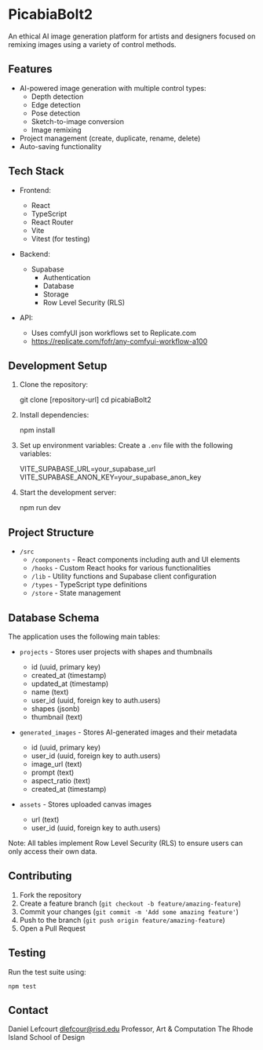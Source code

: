 # PicabiaBolt2

An ethical AI image generation platform for artists and designers focused on remixing images using a variety of control methods.

## Features

- AI-powered image generation with multiple control types:
  - Depth detection
  - Edge detection
  - Pose detection
  - Sketch-to-image conversion
  - Image remixing
- Project management (create, duplicate, rename, delete)
- Auto-saving functionality

## Tech Stack

- Frontend:
  - React
  - TypeScript
  - React Router
  - Vite
  - Vitest (for testing)

- Backend:
  - Supabase
    - Authentication
    - Database
    - Storage
    - Row Level Security (RLS)

- API:
  - Uses comfyUI json workflows set to Replicate.com
  - https://replicate.com/fofr/any-comfyui-workflow-a100


## Development Setup

1. Clone the repository:

    git clone [repository-url]
    cd picabiaBolt2

2. Install dependencies:

    npm install

3. Set up environment variables:
   Create a `.env` file with the following variables:

    VITE_SUPABASE_URL=your_supabase_url
    VITE_SUPABASE_ANON_KEY=your_supabase_anon_key

4. Start the development server:

    npm run dev

## Project Structure

- `/src`
  - `/components` - React components including auth and UI elements
  - `/hooks` - Custom React hooks for various functionalities
  - `/lib` - Utility functions and Supabase client configuration
  - `/types` - TypeScript type definitions
  - `/store` - State management
## Database Schema

The application uses the following main tables:

- `projects` - Stores user projects with shapes and thumbnails
  - id (uuid, primary key)
  - created_at (timestamp)
  - updated_at (timestamp)
  - name (text)
  - user_id (uuid, foreign key to auth.users)
  - shapes (jsonb)
  - thumbnail (text)

- `generated_images` - Stores AI-generated images and their metadata
  - id (uuid, primary key)
  - user_id (uuid, foreign key to auth.users)
  - image_url (text)
  - prompt (text)
  - aspect_ratio (text)
  - created_at (timestamp)

- `assets` - Stores uploaded canvas images
  - url (text)
  - user_id (uuid, foreign key to auth.users)

Note: All tables implement Row Level Security (RLS) to ensure users can only access their own data.


## Contributing

1. Fork the repository
2. Create a feature branch (`git checkout -b feature/amazing-feature`)
3. Commit your changes (`git commit -m 'Add some amazing feature'`)
4. Push to the branch (`git push origin feature/amazing-feature`)
5. Open a Pull Request

## Testing

Run the test suite using:

    npm test


## Contact

Daniel Lefcourt
dlefcour@risd.edu
Professor, Art & Computation
The Rhode Island School of Design


